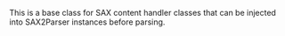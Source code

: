 This is a base class for SAX content handler classes that can be injected into SAX2Parser instances before parsing.